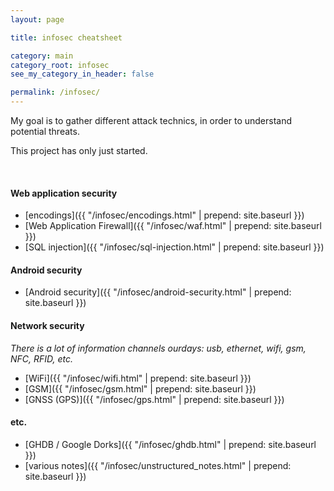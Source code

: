 ```yaml
---
layout: page

title: infosec cheatsheet

category: main
category_root: infosec
see_my_category_in_header: false

permalink: /infosec/
---
```


<article class="markdown-body" markdown="1">

My goal is to gather different attack technics, in order to understand potential threats.

This project has only just started.

<br>

#### Web application security

- [encodings]({{ "/infosec/encodings.html" | prepend: site.baseurl }})
- [Web Application Firewall]({{ "/infosec/waf.html" | prepend: site.baseurl }})
- [SQL injection]({{ "/infosec/sql-injection.html" | prepend: site.baseurl }})

#### Android security

- [Android security]({{ "/infosec/android-security.html" | prepend: site.baseurl }})

#### Network security

*There is a lot of information channels ourdays: usb, ethernet, wifi, gsm, NFC, RFID, etc.*

- [WiFi]({{ "/infosec/wifi.html" | prepend: site.baseurl }})
- [GSM]({{ "/infosec/gsm.html" | prepend: site.baseurl }})
- [GNSS (GPS)]({{ "/infosec/gps.html" | prepend: site.baseurl }})

#### etc.

- [GHDB / Google Dorks]({{ "/infosec/ghdb.html" | prepend: site.baseurl }})
- [various notes]({{ "/infosec/unstructured_notes.html" | prepend: site.baseurl }})

</article>
